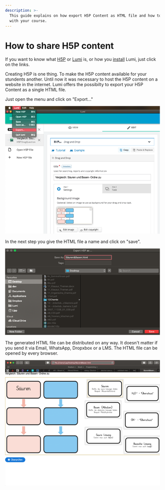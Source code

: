 ```yaml
---
description: >-
  This guide explains on how export H5P Content as HTML file and how to share it
  with your course.
---
```


# How to share H5P content

If you want to know what [H5P](h5p.md) or [Lumi](lumi.md) is, or how you [install](install.md) Lumi, just click on the links.

Creating H5P is one thing. To make the H5P content available for your stundents another. Until now it was necessary to host the H5P content on a website in the internet. Lumi offers the possibilty to export your H5P Content as a single HTML file.

Just open the menu and click on "Export..." 

![Lumi: Export als Men&#xFC;-Option](../.gitbook/assets/screenshot-2021-01-09-at-18.36.23.png)



In the next step you give the HTML file a name and click on "save".

![Lumis H5P Export Dialog](../.gitbook/assets/screenshot-2021-01-09-at-18.37.07.png)



The generated HTML file can be distributed on any way. It doesn't matter if you send it via Email, WhatsApp, Dropxbox or a LMS. The HTML file can be opened by every browser.

![H5P als HTML Datei](../.gitbook/assets/screenshot-2021-01-09-at-18.40.09.png)

